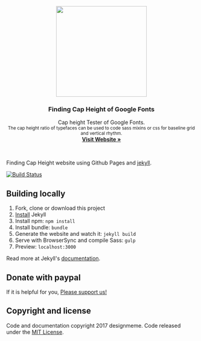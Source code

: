 <p align="center">
  <a href="https://designmeme.github.io/finding-cap-height/">
    <img src="https://designmeme.github.io/finding-cap-height/assets/image/brand/logo.jpg" width="240" height="240">
  </a>

  <h3 align="center">Finding Cap Height of Google Fonts</h3>

  <p align="center">
    Cap height Tester of Google Fonts.
    <br>
    <small>The cap height ratio of typefaces can be used to code sass mixins or css for baseline grid and vertical rhythm.</small>
    <br>
    <a href="https://designmeme.github.io/finding-cap-height/"><strong>Visit Website &raquo;</strong></a>
  </p>
</p>

<br>

Finding Cap Height website using Github Pages and [jekyll][].

[![Build Status](https://travis-ci.org/designmeme/finding-cap-height.svg?branch=gh-pages)](https://travis-ci.org/designmeme/finding-cap-height)

## Building locally
1. Fork, clone or download this project
1. [Install][] Jekyll
1. Install npm: `npm install`
1. Install bundle: `bundle`
1. Generate the website and watch it: `jekyll build`
1. Serve with BrowserSync and compile Sass: `gulp`
1. Preview: `localhost:3000`

Read more at Jekyll's [documentation][].

## Donate with paypal
If it is helpful for you, [Please support us!][paypal]

## Copyright and license

Code and documentation copyright 2017 designmeme. Code released under the [MIT License](LICENSE).

[jekyll]: http://jekyllrb.com/
[install]: https://jekyllrb.com/docs/installation/
[documentation]: https://jekyllrb.com/docs/home/
[paypal]: https://www.paypal.com/cgi-bin/webscr?cmd=_donations&business=AKTGBZD4YZWGG&lc=GA&item_name=designmeme&currency_code=USD&bn=PP%2dDonationsBF%3abtn_donateCC_LG%2egif%3aNonHosted